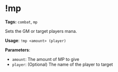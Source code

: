 # !mp

**Tags:** `combat`, `mp`

Sets the GM or target players mana.

**Usage**: `!mp <amount> (player)`

**Parameters**:
- `amount`: The amount of MP to give
- `player`: (Optional) The name of the player to target
